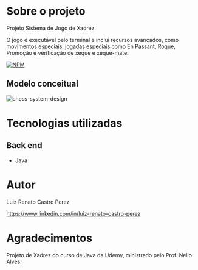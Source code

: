 # Sobre o projeto
Projeto Sistema de Jogo de Xadrez.

O jogo é executável pelo terminal e inclui recursos avançados, como movimentos especiais, jogadas especiais como En Passant, Roque, Promoção e verificação de xeque e xeque-mate.

[![NPM](https://img.shields.io/npm/l/react)](https://github.com/LuizRenatoC/chess-system-java/blob/main/LICENCE)

## Modelo conceitual
![chess-system-design](https://user-images.githubusercontent.com/120049410/225104064-9be38b4a-644b-4661-a9ba-8b05c7484604.png)

# Tecnologias utilizadas
## Back end
- Java

# Autor

Luiz Renato Castro Perez

https://www.linkedin.com/in/luiz-renato-castro-perez

# Agradecimentos
Projeto de Xadrez do curso de Java da Udemy, ministrado pelo Prof. Nelio Alves.

